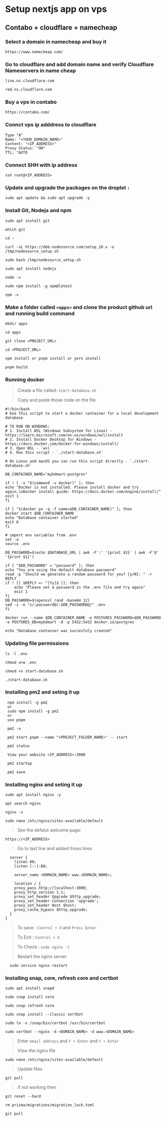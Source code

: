 # Setup nextjs app on vps

## Contabo + cloudflare + namecheap

### Select a domain in namecheap and buy it

    https://www.namecheap.com/

### Go to cloudflare and add domain name and verify Cloudflare Nameservers in name cheap

    line.ns.cloudflare.com

    red.ns.cloudflare.com

### Buy a vps in contabo

    https://contabo.com/

### Connct vps ip adddress to cloudflare

    Type "A"
    Name: "<YOUR_DOMAIN_NAME>"
    Content: "<IP_ADDRESS>"
    Proxy Status: "ON"
    TTL: "AUTO

### Connect SHH with ip address

    ssh root@<IP_ADDRESS>

### Update and upgrade the packages on the droplet `:`

    sudo apt update && sudo apt upgrade -y

### Install Git, Nodejs and npm

    sudo apt install git

    which git

    cd ~

    curl -sL https://deb.nodesource.com/setup_18.x -o /tmp/nodesource_setup.sh

    sudo bash /tmp/nodesource_setup.sh

    sudo apt install nodejs

    node -v

    sudo npm install -g npm@latest

    npm -v

### Make a folder called `<apps>` and clone the product github url and running build command

    mkdir apps

    cd apps

    git clone <PROJECT_URL>

    cd <PROJECT_URL>

    npm install or pnpm install or yern install

    pnpm build

### Running docker

> Create a file called: `start-database.sh`
>
> Copy and paste those code on the file

    #!/bin/bash
    # Use this script to start a docker container for a local development database

    # TO RUN ON WINDOWS:
    # 1. Install WSL (Windows Subsystem for Linux) - https://learn.microsoft.com/en-us/windows/wsl/install
    # 2. Install Docker Desktop for Windows - https://docs.docker.com/docker-for-windows/install/
    # 3. Open WSL - `wsl`
    # 4. Run this script - `./start-database.sh`

    # On Lunux and macOS you can run this script directly - `./start-database.sh`

    DB_CONTAINER_NAME="mybdmart-postgres"

    if ! [ -x "$(command -v docker)" ]; then
    echo "Docker is not installed. Please install docker and try again.\nDocker install guide: https://docs.docker.com/engine/install/"
    exit 1
    fi

    if [ "$(docker ps -q -f name=$DB_CONTAINER_NAME)" ]; then
    docker start $DB_CONTAINER_NAME
    echo "Database container started"
    exit 0
    fi

    # import env variables from .env
    set -a
    source .env

    DB_PASSWORD=$(echo $DATABASE_URL | awk -F':' '{print $3}' | awk -F'@' '{print $1}')

    if [ "$DB_PASSWORD" = "password" ]; then
    echo "You are using the default database password"
    read -p "Should we generate a random password for you? [y/N]: " -r REPLY
    if ! [[ $REPLY =~ ^[Yy]$ ]]; then
        echo "Please set a password in the .env file and try again"
        exit 1
    fi
    DB_PASSWORD=$(openssl rand -base64 12)
    sed -i -e "s/:password@/:$DB_PASSWORD@/" .env
    fi

    docker run --name $DB_CONTAINER_NAME -e POSTGRES_PASSWORD=$DB_PASSWORD -e POSTGRES_DB=mybdmart -d -p 5432:5432 docker.io/postgres

    echo "Database container was succesfuly created"

### Updating file permissions

    ls -l .env

    chmod u+w .env

    chmod +x start-database.sh

    ./start-database.sh

### Installing pm2 and seting it up

     npm install -g pm2
     or
     sudo npm install -g pm2
     or
     use pnpm

     pm2 -v

     pm2 start pnpm --name "<PROJECT_FOLDER_NAME>" -- start

     pm2 status

     View your website <IP_ADDRESS>:3000

     pm2 startup

     pm2 save

### Installing nginx and seting it up

    sudo apt install nginx -y

    apt search nginx

    nginx -v

    sudo nano /etc/nginx/sites-available/default

> See the defalut welcome page:

    https://<IP_ADDRESS>

> Go to last line and added thoes lines

      server {
        listen 80;
        listen [::]:80;

        server_name <DOMAIN_NAME> www.<DOMAIN_NAME>;

        location / {
        proxy_pass http://localhost:3000;
        proxy_http_version 1.1;
        proxy_set_header Upgrade $http_upgrade;
        proxy_set_header Connection 'upgrade';
        proxy_set_header Host $host;
        proxy_cache_bypass $http_upgrade;
      }
    }

> To save : `Control + O` and `Press Enter`
>
> To Exit : `Control + X`
>
> To Check : `sudo nginx -t`
>
> Restart the nginx server

      sudo service nginx restart

### Installing snap, core, refresh core and certbot

    sudo apt install snapd

    sudo snap install core

    sudo snap refresh core

    sudo snap install --classic certbot

    sudo ln -s /snap/bin/certbot /usr/bin/certbot

    sudo certbot --nginx -d <DOMAIN_NAME> -d www.<DOMAIN_NAME>

> Enter `email address` and `Y + Enter` and `Y + Enter`
>
> View the nginx file

    sudo nano /etc/nginx/sites-available/default

> Update files

    git pull

> if not working then

    git reset --hard

    rm prisma/migrations/migration_lock.toml

    git pull
